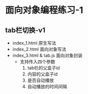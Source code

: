 # 面向对象编程练习-1
## tab栏切换-v1
+ index_1.html  原生写法
+ index_2.html  面向对象写法
+ index_3.html & tab.js  面向对象封装
    - 支持传入四个参数
      1. tab栏的父盒子id
      2. 内容的父盒子id
      3. 是否自动播放
      4. 自动播放的时间间隔